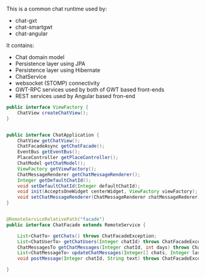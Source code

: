 This is a common chat runtime used by:

* chat-gxt
* chat-smartgwt
* chat-angular

It contains:
* Chat domain model
* Persistence layer using JPA
* Persistence layer using Hibernate
* ChatService
* websocket (STOMP) connectivity
* GWT-RPC services used by both of GWT based front-ends
* REST services used by Angular based fron-end

```java
public interface ViewFactory {
	ChatView createChatView();
}
````

```java

public interface ChatApplication {
	ChatView getChatView();
	ChatFacadeAsync getChatFacade();
	EventBus getEventBus();
	PlaceController getPlaceController();
	ChatModel getChatModel();
	ViewFactory getViewFactory();
	ChatMessageRenderer getChatMessageRenderer();
	Integer getDefaultChatId();
	void setDefaultChatId(Integer defaultChatId);	
	void init(AcceptsOneWidget centerWidget, ViewFactory viewFactory);
	void setChatMessageRenderer(ChatMessageRenderer chatMessageRederer);
}


````

```java

@RemoteServiceRelativePath("facade")
public interface ChatFacade extends RemoteService {

	List<ChatTo> getChats() throws ChatFacadeException;
	List<ChatUserTo> getChatUsers(Integer chatId) throws ChatFacadeException;
	ChatMessagesTo getChatMessages(Integer chatId, int days) throws ChatFacadeException;
	List<ChatMessageTo> updateChatMessages(Integer[] chats, Integer lastMessageId) throws ChatFacadeException;
	void postMessage(Integer chatId, String text) throws ChatFacadeException;

}

````